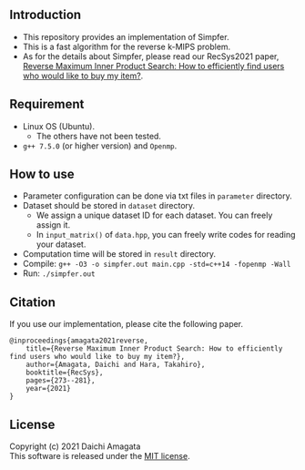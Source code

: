 ## Introduction
* This repository provides an implementation of Simpfer.
* This is a fast algorithm for the reverse k-MIPS problem.
* As for the details about Simpfer, please read our RecSys2021 paper, [Reverse Maximum Inner Product Search: How to efficiently find users who would like to buy my item?](https://dl.acm.org/doi/10.1145/3460231.3474229).

## Requirement
* Linux OS (Ubuntu).
   * The others have not been tested.
* `g++ 7.5.0` (or higher version) and `Openmp`.

## How to use
* Parameter configuration can be done via txt files in `parameter` directory.
* Dataset should be stored in `dataset` directory.
	* We assign a unique dataset ID for each dataset. You can freely assign it.
	* In `input_matrix()` of `data.hpp`, you can freely write codes for reading your dataset.
* Computation time will be stored in `result` directory.
* Compile: `g++ -O3 -o simpfer.out main.cpp -std=c++14 -fopenmp -Wall`
* Run: `./simpfer.out`


## Citation
If you use our implementation, please cite the following paper.
``` 
@inproceedings{amagata2021reverse,  
    title={Reverse Maximum Inner Product Search: How to efficiently find users who would like to buy my item?},  
    author={Amagata, Daichi and Hara, Takahiro},  
    booktitle={RecSys},  
    pages={273--281},  
    year={2021}  
}
``` 

## License
Copyright (c) 2021 Daichi Amagata  
This software is released under the [MIT license](https://github.com/amgt-d1/Simpfer/blob/main/license.txt).
